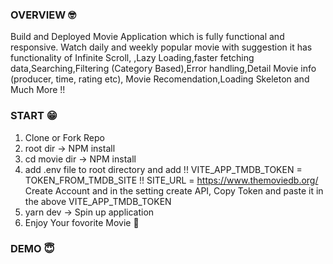 ### OVERVIEW 🤓
Build and Deployed Movie Application which is fully functional and responsive. Watch daily and weekly popular movie with suggestion it has functionality of Infinite Scroll,
,Lazy Loading,faster fetching data,Searching,Filtering (Category Based),Error handling,Detail Movie info (producer, time, rating etc), Movie Recomendation,Loading Skeleton and 
Much More !!

### START 😁
1. Clone or Fork Repo
2. root dir -> NPM install
3. cd movie dir -> NPM install
4. add .env file to root directory and add !! VITE_APP_TMDB_TOKEN = TOKEN_FROM_TMDB_SITE !!
   SITE_URL = https://www.themoviedb.org/     Create Account and in the setting create API, Copy Token and paste it in the above VITE_APP_TMDB_TOKEN 
5. yarn dev -> Spin up application
6. Enjoy Your fovorite Movie 🤩

### DEMO 😇


